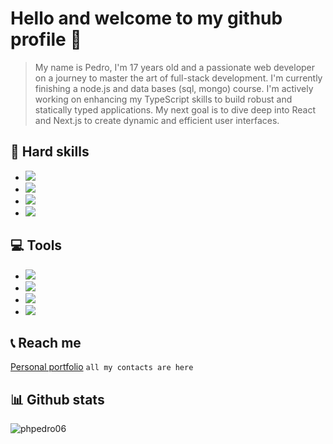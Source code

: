 # Hello and welcome to my github profile 👋
> My name is Pedro, I'm 17 years old and a passionate web developer on a journey to master the art of full-stack development. I'm currently finishing a node.js and data bases (sql, mongo) course. I'm actively working on enhancing my TypeScript skills to build robust and statically typed applications. My next goal is to dive deep into React and Next.js to create dynamic and efficient user interfaces.

## 🔨 Hard skills
<ul>
  <li><img src="https://img.shields.io/badge/HTML5-FF7B00?style=for-the-badge&logo=html5&logoColor=white"></li>
  <li><img src="https://img.shields.io/badge/CSS3-0066FF?style=for-the-badge&logo=css3&logoColor=white"></li>
  <li><img src="https://img.shields.io/badge/Sass-C69?logo=sass&logoColor=fff&style=square"></li>
  <li><img src="https://img.shields.io/badge/JavaScript-F7DF1E?style=for-the-badge&logo=javascript&logoColor=black"></li>
</ul>

## 💻 Tools
<ul>
  <li><img src="https://img.shields.io/badge/Figma-111111?style=for-the-badge&logo=figma&logoColor=FFF"></li>
  <li><img src="https://img.shields.io/badge/Photoshop-111111?style=for-the-badge&logo=Adobe%20Photoshop&logoColor=0066FF"></li>
  <li><img src="https://img.shields.io/badge/Git-111111?style=for-the-badge&logo=git&logoColor=ff4800"></li>
  <li><img src="https://img.shields.io/badge/Github-111111?style=for-the-badge&logo=github&logoColor=FFFFFF"></li>
</ul>

## 📞 Reach me

[Personal portfolio](https://phpedro.vercel.app) `all my contacts are here` 

## 📊 Github stats

<img src="https://komarev.com/ghpvc/?username=phpedro06&label=Profile%20views&color=0e75b6&style=flat" alt="phpedro06" /><br>
